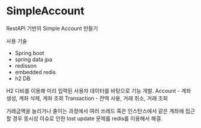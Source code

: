 # SimpleAccount
RestAPI 기반의 Simple Account 만들기

사용 기술
- Spring boot
- spring data jpa
- redisson
- embedded redis
- h2 DB

H2 디비를 이용해 미리 입력된 사용자 데이터를 바탕으로 기능 개발.
Account - 계좌 생성, 계좌 삭제, 계좌 조회
Transaction - 잔액 사용, 거래 취소, 거래 조회

거래금액을 늘리거나 줄이는 과정에서 여러 쓰레드 혹은 인스턴스에서 같은 계좌에 접근할 경우 
동시성 이슈로 인한 lost update 문제를 redis를 이용해서 해결.
